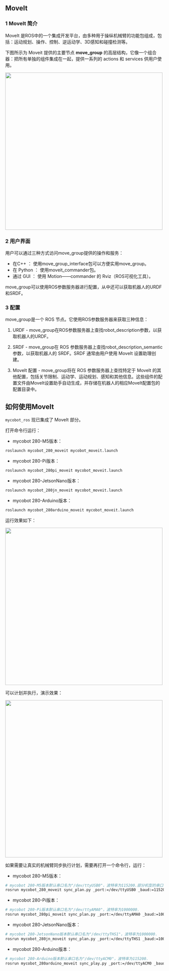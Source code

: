 ## MoveIt

### 1 MoveIt 简介

MoveIt 是ROS中的一个集成开发平台，由多种用于操纵机械臂的功能包组成，包括：运动规划、操作、控制、逆运动学、3D感知和碰撞检测等。

下图所示为 Moveit 提供的主要节点 **move_group** 的高层结构，它像一个组合器：把所有单独的组件集成在一起，提供一系列的 actions 和 services 供用户使用。

<img src =../../../resourse/12-ApplicationBaseROS/moveit-3.png
width ="500"  align = "center">

### 2 用户界面
用户可以通过三种方式访问move_group提供的操作和服务：

* 在C++ ： 使用move_group_interface包可以方便实用move_group。
* 在 Python ： 使用moveit_commander包。
* 通过 GUI ： 使用 Motion——commander 的 Rviz（ROS可视化工具）。

move_group可以使用ROS参数服务器进行配置，从中还可以获取机器人的URDF和SRDF。

### 3 配置
move_group是一个 ROS 节点。它使用ROS参数服务器来获取三种信息：

1. URDF - move_group在ROS参数服务器上查找robot_description参数，以获取机器人的URDF。

2. SRDF - move_group在 ROS 参数服务器上查找robot_description_semantic参数，以获取机器人的 SRDF。SRDF 通常由用户使用 MoveIt 设置助理创建。

3. MoveIt 配置 - move_group将在 ROS 参数服务器上查找特定于 MoveIt 的其他配置，包括关节限制、运动学、运动规划、感知和其他信息。这些组件的配置文件由MoveIt设置助手自动生成，并存储在机器人的相应MoveIt配置包的配置目录中。

## 如何使用MoveIt

`mycobot_ros` 现已集成了 MoveIt 部分。

打开命令行运行：
- mycobot 280-M5版本：
  
```bash
roslaunch mycobot_280_moveit mycobot_moveit.launch
```

- mycobot 280-Pi版本：
  
```bash
roslaunch mycobot_280pi_moveit mycobot_moveit.launch
```

- mycobot 280-JetsonNano版本：

```bash
roslaunch mycobot_280jn_moveit mycobot_moveit.launch
```

- mycobot 280-Arduino版本：

```bash
roslaunch mycobot_280arduino_moveit mycobot_moveit.launch
```


运行效果如下：  

<img src =../../../resourse/12-ApplicationBaseROS/moveit-1.png
width ="500"  align = "center">

可以计划并执行，演示效果：

<img src =../../../resourse/12-ApplicationBaseROS/moveit-2.gif
width ="500"  align = "center">

如果需要让真实的机械臂同步执行计划，需要再打开一个命令行，运行：
- mycobot 280-M5版本：
  
```bash
# mycobot 280-M5版本默认串口名为"/dev/ttyUSB0"，波特率为115200.部分机型的串口名为 "dev/ttyACM0",若默认串口名发生错误，可将串口名改为"/dev/ttyACM0".
rosrun mycobot_280_moveit sync_plan.py _port:=/dev/ttyUSB0 _baud:=115200
```
- mycobot 280-Pi版本：
  
```bash
# mycobot 280-Pi版本默认串口名为"/dev/ttyAMA0"，波特率为1000000.
rosrun mycobot_280pi_moveit sync_plan.py _port:=/dev/ttyAMA0 _baud:=1000000
```

- mycobot 280-JetsonNano版本：

```bash
# mycobot 280-JetsonNano版本默认串口名为"/dev/ttyTHS1"，波特率为1000000.
rosrun mycobot_280jn_moveit sync_plan.py _port:=/dev/ttyTHS1 _baud:=1000000
```

- mycobot 280-Arduino版本：

```bash
# mycobot 280-Arduino版本默认串口名为"/dev/ttyACM0"，波特率为115200.
rosrun mycobot_280arduino_moveit sync_play.py _port:=/dev/ttyACM0 _baud:=115200
```